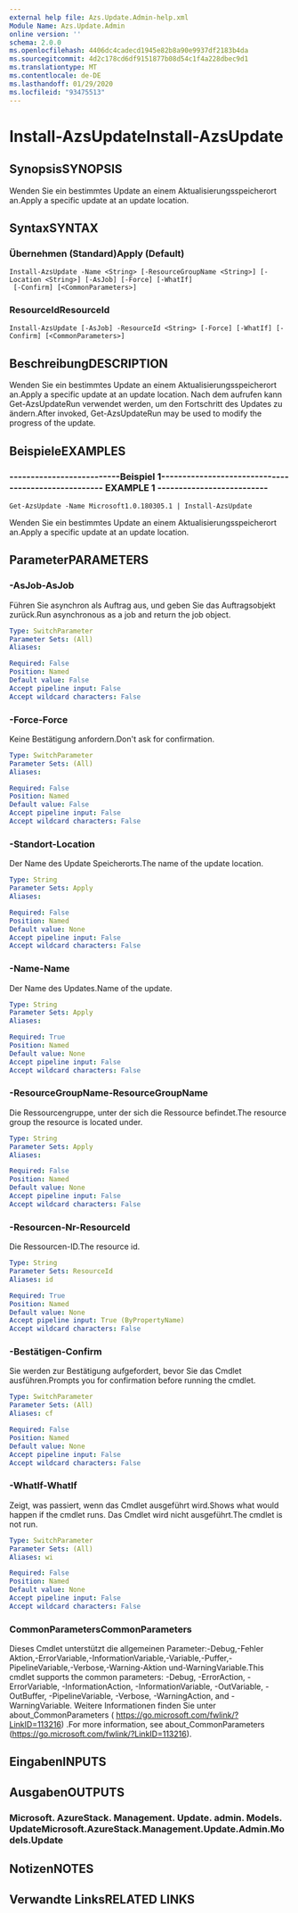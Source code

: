 ```yaml
---
external help file: Azs.Update.Admin-help.xml
Module Name: Azs.Update.Admin
online version: ''
schema: 2.0.0
ms.openlocfilehash: 4406dc4cadecd1945e82b8a90e9937df2183b4da
ms.sourcegitcommit: 4d2c178cd6df9151877b08d54c1f4a228dbec9d1
ms.translationtype: MT
ms.contentlocale: de-DE
ms.lasthandoff: 01/29/2020
ms.locfileid: "93475513"
---
```

# <span data-ttu-id="2e634-101">Install-AzsUpdate</span><span class="sxs-lookup"><span data-stu-id="2e634-101">Install-AzsUpdate</span></span>

## <span data-ttu-id="2e634-102">Synopsis</span><span class="sxs-lookup"><span data-stu-id="2e634-102">SYNOPSIS</span></span>
<span data-ttu-id="2e634-103">Wenden Sie ein bestimmtes Update an einem Aktualisierungsspeicherort an.</span><span class="sxs-lookup"><span data-stu-id="2e634-103">Apply a specific update at an update location.</span></span>

## <span data-ttu-id="2e634-104">Syntax</span><span class="sxs-lookup"><span data-stu-id="2e634-104">SYNTAX</span></span>

### <span data-ttu-id="2e634-105">Übernehmen (Standard)</span><span class="sxs-lookup"><span data-stu-id="2e634-105">Apply (Default)</span></span>
```
Install-AzsUpdate -Name <String> [-ResourceGroupName <String>] [-Location <String>] [-AsJob] [-Force] [-WhatIf]
 [-Confirm] [<CommonParameters>]
```

### <span data-ttu-id="2e634-106">ResourceId</span><span class="sxs-lookup"><span data-stu-id="2e634-106">ResourceId</span></span>
```
Install-AzsUpdate [-AsJob] -ResourceId <String> [-Force] [-WhatIf] [-Confirm] [<CommonParameters>]
```

## <span data-ttu-id="2e634-107">Beschreibung</span><span class="sxs-lookup"><span data-stu-id="2e634-107">DESCRIPTION</span></span>
<span data-ttu-id="2e634-108">Wenden Sie ein bestimmtes Update an einem Aktualisierungsspeicherort an.</span><span class="sxs-lookup"><span data-stu-id="2e634-108">Apply a specific update at an update location.</span></span> <span data-ttu-id="2e634-109">Nach dem aufrufen kann Get-AzsUpdateRun verwendet werden, um den Fortschritt des Updates zu ändern.</span><span class="sxs-lookup"><span data-stu-id="2e634-109">After invoked, Get-AzsUpdateRun may be used to modify the progress of the update.</span></span>

## <span data-ttu-id="2e634-110">Beispiele</span><span class="sxs-lookup"><span data-stu-id="2e634-110">EXAMPLES</span></span>

### <span data-ttu-id="2e634-111">--------------------------Beispiel 1--------------------------</span><span class="sxs-lookup"><span data-stu-id="2e634-111">-------------------------- EXAMPLE 1 --------------------------</span></span>
```
Get-AzsUpdate -Name Microsoft1.0.180305.1 | Install-AzsUpdate
```

<span data-ttu-id="2e634-112">Wenden Sie ein bestimmtes Update an einem Aktualisierungsspeicherort an.</span><span class="sxs-lookup"><span data-stu-id="2e634-112">Apply a specific update at an update location.</span></span>

## <span data-ttu-id="2e634-113">Parameter</span><span class="sxs-lookup"><span data-stu-id="2e634-113">PARAMETERS</span></span>

### <span data-ttu-id="2e634-114">-AsJob</span><span class="sxs-lookup"><span data-stu-id="2e634-114">-AsJob</span></span>
<span data-ttu-id="2e634-115">Führen Sie asynchron als Auftrag aus, und geben Sie das Auftragsobjekt zurück.</span><span class="sxs-lookup"><span data-stu-id="2e634-115">Run asynchronous as a job and return the job object.</span></span>

```yaml
Type: SwitchParameter
Parameter Sets: (All)
Aliases: 

Required: False
Position: Named
Default value: False
Accept pipeline input: False
Accept wildcard characters: False
```

### <span data-ttu-id="2e634-116">-Force</span><span class="sxs-lookup"><span data-stu-id="2e634-116">-Force</span></span>
<span data-ttu-id="2e634-117">Keine Bestätigung anfordern.</span><span class="sxs-lookup"><span data-stu-id="2e634-117">Don't ask for confirmation.</span></span>

```yaml
Type: SwitchParameter
Parameter Sets: (All)
Aliases: 

Required: False
Position: Named
Default value: False
Accept pipeline input: False
Accept wildcard characters: False
```

### <span data-ttu-id="2e634-118">-Standort</span><span class="sxs-lookup"><span data-stu-id="2e634-118">-Location</span></span>
<span data-ttu-id="2e634-119">Der Name des Update Speicherorts.</span><span class="sxs-lookup"><span data-stu-id="2e634-119">The name of the update location.</span></span>

```yaml
Type: String
Parameter Sets: Apply
Aliases: 

Required: False
Position: Named
Default value: None
Accept pipeline input: False
Accept wildcard characters: False
```

### <span data-ttu-id="2e634-120">-Name</span><span class="sxs-lookup"><span data-stu-id="2e634-120">-Name</span></span>
<span data-ttu-id="2e634-121">Der Name des Updates.</span><span class="sxs-lookup"><span data-stu-id="2e634-121">Name of the update.</span></span>

```yaml
Type: String
Parameter Sets: Apply
Aliases: 

Required: True
Position: Named
Default value: None
Accept pipeline input: False
Accept wildcard characters: False
```

### <span data-ttu-id="2e634-122">-ResourceGroupName</span><span class="sxs-lookup"><span data-stu-id="2e634-122">-ResourceGroupName</span></span>
<span data-ttu-id="2e634-123">Die Ressourcengruppe, unter der sich die Ressource befindet.</span><span class="sxs-lookup"><span data-stu-id="2e634-123">The resource group the resource is located under.</span></span>

```yaml
Type: String
Parameter Sets: Apply
Aliases: 

Required: False
Position: Named
Default value: None
Accept pipeline input: False
Accept wildcard characters: False
```

### <span data-ttu-id="2e634-124">-Resourcen-Nr</span><span class="sxs-lookup"><span data-stu-id="2e634-124">-ResourceId</span></span>
<span data-ttu-id="2e634-125">Die Ressourcen-ID.</span><span class="sxs-lookup"><span data-stu-id="2e634-125">The resource id.</span></span>

```yaml
Type: String
Parameter Sets: ResourceId
Aliases: id

Required: True
Position: Named
Default value: None
Accept pipeline input: True (ByPropertyName)
Accept wildcard characters: False
```

### <span data-ttu-id="2e634-126">-Bestätigen</span><span class="sxs-lookup"><span data-stu-id="2e634-126">-Confirm</span></span>
<span data-ttu-id="2e634-127">Sie werden zur Bestätigung aufgefordert, bevor Sie das Cmdlet ausführen.</span><span class="sxs-lookup"><span data-stu-id="2e634-127">Prompts you for confirmation before running the cmdlet.</span></span>

```yaml
Type: SwitchParameter
Parameter Sets: (All)
Aliases: cf

Required: False
Position: Named
Default value: None
Accept pipeline input: False
Accept wildcard characters: False
```

### <span data-ttu-id="2e634-128">-WhatIf</span><span class="sxs-lookup"><span data-stu-id="2e634-128">-WhatIf</span></span>
<span data-ttu-id="2e634-129">Zeigt, was passiert, wenn das Cmdlet ausgeführt wird.</span><span class="sxs-lookup"><span data-stu-id="2e634-129">Shows what would happen if the cmdlet runs.</span></span>
<span data-ttu-id="2e634-130">Das Cmdlet wird nicht ausgeführt.</span><span class="sxs-lookup"><span data-stu-id="2e634-130">The cmdlet is not run.</span></span>

```yaml
Type: SwitchParameter
Parameter Sets: (All)
Aliases: wi

Required: False
Position: Named
Default value: None
Accept pipeline input: False
Accept wildcard characters: False
```

### <span data-ttu-id="2e634-131">CommonParameters</span><span class="sxs-lookup"><span data-stu-id="2e634-131">CommonParameters</span></span>
<span data-ttu-id="2e634-132">Dieses Cmdlet unterstützt die allgemeinen Parameter:-Debug,-Fehler Aktion,-ErrorVariable,-InformationVariable,-Variable,-Puffer,-PipelineVariable,-Verbose,-Warning-Aktion und-WarningVariable.</span><span class="sxs-lookup"><span data-stu-id="2e634-132">This cmdlet supports the common parameters: -Debug, -ErrorAction, -ErrorVariable, -InformationAction, -InformationVariable, -OutVariable, -OutBuffer, -PipelineVariable, -Verbose, -WarningAction, and -WarningVariable.</span></span> <span data-ttu-id="2e634-133">Weitere Informationen finden Sie unter about_CommonParameters ( https://go.microsoft.com/fwlink/?LinkID=113216) .</span><span class="sxs-lookup"><span data-stu-id="2e634-133">For more information, see about_CommonParameters (https://go.microsoft.com/fwlink/?LinkID=113216).</span></span>

## <span data-ttu-id="2e634-134">Eingaben</span><span class="sxs-lookup"><span data-stu-id="2e634-134">INPUTS</span></span>

## <span data-ttu-id="2e634-135">Ausgaben</span><span class="sxs-lookup"><span data-stu-id="2e634-135">OUTPUTS</span></span>

### <span data-ttu-id="2e634-136">Microsoft. AzureStack. Management. Update. admin. Models. Update</span><span class="sxs-lookup"><span data-stu-id="2e634-136">Microsoft.AzureStack.Management.Update.Admin.Models.Update</span></span>

## <span data-ttu-id="2e634-137">Notizen</span><span class="sxs-lookup"><span data-stu-id="2e634-137">NOTES</span></span>

## <span data-ttu-id="2e634-138">Verwandte Links</span><span class="sxs-lookup"><span data-stu-id="2e634-138">RELATED LINKS</span></span>

